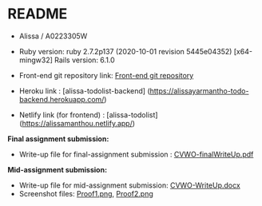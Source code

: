 # README

* Alissa / A0223305W

* Ruby version: ruby 2.7.2p137 (2020-10-01 revision 5445e04352) [x64-mingw32]
  Rails version: 6.1.0
* Front-end git repository link: [Front-end git repository](https://github.com/alissayarmantho/todo-list-frontend)
* Heroku link : [alissa-todolist-backend] (https://alissayarmantho-todo-backend.herokuapp.com/)
* Netlify link (for frontend) : [alissa-todolist] (https://alissamanthou.netlify.app/)
  
**Final assignment submission:**

* Write-up file for final-assignment submission : [CVWO-finalWriteUp.pdf](https://github.com/alissayarmantho/todo-list-backend/blob/master/CVWO-finalWriteUp.pdf)

**Mid-assignment submission:**

* Write-up file for mid-assignment submission: [CVWO-WriteUp.docx](https://github.com/alissayarmantho/todo-list-backend/blob/master/CVWO-WriteUp.docx)
* Screenshot files: [Proof1.png](https://github.com/alissayarmantho/todo-list-backend/blob/master/Proof1.png), [Proof2.png](https://github.com/alissayarmantho/todo-list-backend/blob/master/Proof2.png)
